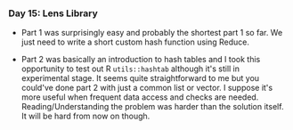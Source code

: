 ### **Day 15**: Lens Library

-   Part 1 was surprisingly easy and probably the shortest part 1 so far. We just need to write a short custom hash function using Reduce.

-   Part 2 was basically an introduction to hash tables and I took this opportunity to test out R `utils::hashtab` although it's still in experimental stage. It seems quite straightforward to me but you could've done part 2 with just a common list or vector. I suppose it's more useful when frequent data access and checks are needed. Reading/Understanding the problem was harder than the solution itself. It will be hard from now on though.
